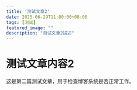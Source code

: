 ```yaml
---
title: '测试文章2'
date: 2025-06-29T11:00:00+08:00
tags: [测试]
featured_image: ""
description: "测试文章2描述"
---
```


# 测试文章内容2
这是第二篇测试文章，用于检查博客系统是否正常工作。